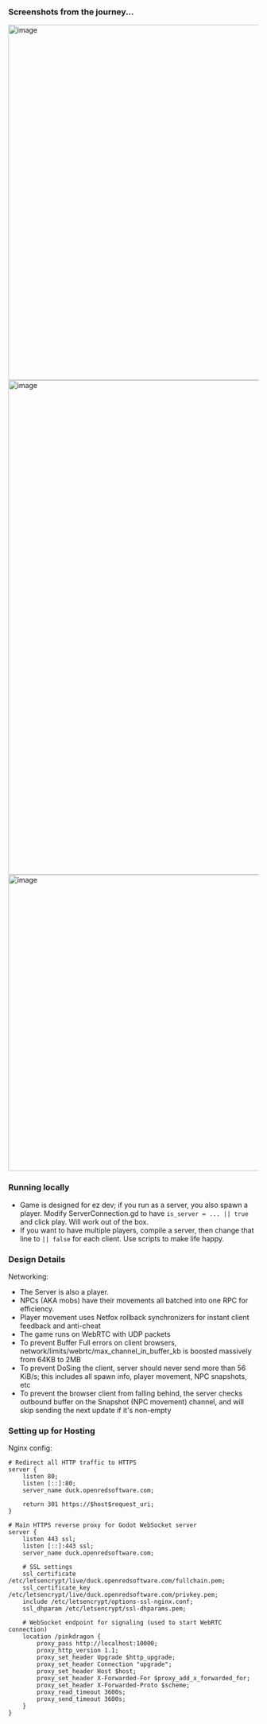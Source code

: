 ### Screenshots from the journey...

<img width="1755" height="715" alt="image" src="https://github.com/user-attachments/assets/30c4b12f-4112-474a-af17-0abecf646e16" />

<img width="1412" height="995" alt="image" src="https://github.com/user-attachments/assets/4d35c1a9-dbd5-4cd2-8827-a9f8510e5155" />

<img width="1144" height="596" alt="image" src="https://github.com/user-attachments/assets/faa7496d-a7cd-4af8-aba0-eca14d25598f" />

### Running locally

* Game is designed for ez dev; if you run as a server, you also spawn a player. Modify ServerConnection.gd to have `is_server = ... || true` and click play. Will work out of the box.
* If you want to have multiple players, compile a server, then change that line to `|| false` for each client. Use scripts to make life happy.

### Design Details

Networking:
* The Server is also a player.
* NPCs (AKA mobs) have their movements all batched into one RPC for efficiency.
* Player movement uses Netfox rollback synchronizers for instant client feedback and anti-cheat
* The game runs on WebRTC with UDP packets
* To prevent Buffer Full errors on client browsers, network/limits/webrtc/max_channel_in_buffer_kb is boosted massively from 64KB to 2MB
* To prevent DoSing the client, server should never send more than 56 KiB/s; this includes all spawn info, player movement, NPC snapshots, etc
* To prevent the browser client from falling behind, the server checks outbound buffer on the Snapshot (NPC movement) channel, and will skip sending the next update if it's non-empty

### Setting up for Hosting

Nginx config:
```
# Redirect all HTTP traffic to HTTPS
server {
    listen 80;
    listen [::]:80;
    server_name duck.openredsoftware.com;

    return 301 https://$host$request_uri;
}

# Main HTTPS reverse proxy for Godot WebSocket server
server {
    listen 443 ssl;
    listen [::]:443 ssl;
    server_name duck.openredsoftware.com;

    # SSL settings
    ssl_certificate /etc/letsencrypt/live/duck.openredsoftware.com/fullchain.pem;
    ssl_certificate_key /etc/letsencrypt/live/duck.openredsoftware.com/privkey.pem;
    include /etc/letsencrypt/options-ssl-nginx.conf;
    ssl_dhparam /etc/letsencrypt/ssl-dhparams.pem;

    # WebSocket endpoint for signaling (used to start WebRTC connection)
    location /pinkdragon {
        proxy_pass http://localhost:10000;
        proxy_http_version 1.1;
        proxy_set_header Upgrade $http_upgrade;
        proxy_set_header Connection "upgrade";
        proxy_set_header Host $host;
        proxy_set_header X-Forwarded-For $proxy_add_x_forwarded_for;
        proxy_set_header X-Forwarded-Proto $scheme;
        proxy_read_timeout 3600s;
        proxy_send_timeout 3600s;
    }
}

```
